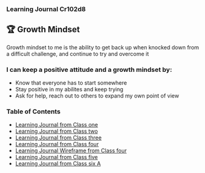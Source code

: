 ### Learning Journal Cr102d8

## :trophy: Growth Mindset 

Growth mindset to me is the ability to get back up when knocked down from a difficult challenge, and continue to try and overcome it

### I can keep a positive attitude and a growth mindset by:
- Know that everyone has to start somewhere
- Stay positive in my abilites and keep trying
- Ask for help, reach out to others to expand my own point of view




### Table of Contents

- [Learning Journal from Class one](/Reading01.md)
- [Learning Journal from Class two](/Reading02.md)
- [Learning Journal from Class three](https://bukk12.github.io/Lab03-repo/)
- [Learning Journal from Class four](/Reading04.md)
- [Learning Journal Wireframe from Class four](/WireFrame.md)
- [Learning Journal from Class five](/Reading05.md)
- [Learning Journal from Class six A](/https://bukk12.github.io/Reading06a/)